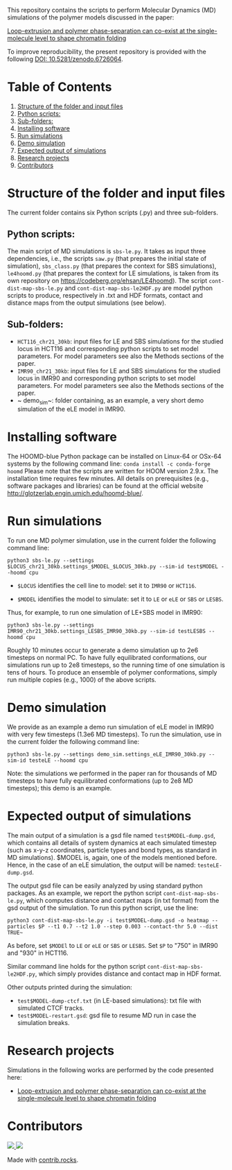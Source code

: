 
This repository contains the scripts to perform Molecular Dynamics (MD) simulations of the polymer models discussed in the paper:

[Loop-extrusion and polymer phase-separation can co-exist at the single-molecule level to shape chromatin folding](https://www.biorxiv.org/content/10.1101/2021.11.02.466589v1)

To improve reproducibility, the present repository is provided with the following [DOI: 10.5281/zenodo.6726064](https://doi.org/10.5281/zenodo.6726064).

# Table of Contents

1.  [Structure of the folder and input files](#orgd8d06c7)
   1.  [Python scripts:](#org64e7fd0)
   2.  [Sub-folders:](#orgb9108a2)
2.  [Installing software](#org6d7c358)
3.  [Run simulations](#org93e1704)
4.  [Demo simulation](#orga3d6646)
5.  [Expected output of simulations](#org4b3a092)
6.  [Research projects](#org658b6d5)
7.  [Contributors](#org1af79e9)



<a id="orgd8d06c7"></a>

# Structure of the folder and input files

The current folder contains six Python scripts (.py) and three sub-folders.


<a id="org64e7fd0"></a>

## Python scripts:

The main script of MD simulations is `sbs-le.py`. It takes as input three dependencies, i.e., the scripts `saw.py` (that prepares the initial state of simulation), `sbs_class.py` (that prepares the context for SBS simulations), `le4hoomd.py` (that prepares the context for LE simulations, is taken from its own repository on <https://codeberg.org/ehsan/LE4hoomd>). The script `cont-dist-map-sbs-le.py` and `cont-dist-map-sbs-le2HDF.py` are model python scripts to produce, respectively in .txt and HDF formats, contact and distance maps from the output simulations (see below).


<a id="orgb9108a2"></a>

## Sub-folders:

-   `HCT116_chr21_30kb`: input files for LE and SBS simulations for the studied locus in HCT116 and corresponding python scripts to set model parameters. For model parameters see also the Methods sections of the paper.
-   `IMR90_chr21_30kb`: input files for LE and SBS simulations for the studied locus in IMR90 and corresponding python scripts to set model parameters. For model parameters see also the Methods sections of the paper.
-   ~ demo<sub>sim</sub>~: folder containing, as an example, a very short demo simulation of the eLE model in IMR90.


<a id="org6d7c358"></a>

# Installing software

The HOOMD-blue Python package can be installed on Linux-64 or OSx-64 systems by the following command line:
`conda install -c conda-forge hoomd`
Please note that the scripts are written for HOOM version 2.9.x. The installation time requires few minutes. All details on prerequisites (e.g., software packages and libraries) can be found at the official website <http://glotzerlab.engin.umich.edu/hoomd-blue/>.


<a id="org93e1704"></a>

# Run simulations

To run one MD polymer simulation, use in the current folder the following command line:

    python3 sbs-le.py --settings $LOCUS_chr21_30kb.settings_$MODEL_$LOCUS_30kb.py --sim-id test$MODEL --hoomd cpu

-   `$LOCUS` identifies the cell line to model: set it to `IMR90` or `HCT116`.

-   `$MODEL` identifies the model to simulate: set it to `LE` or `eLE` or `SBS` or `LESBS`.

Thus, for example, to run one simulation of LE+SBS model in IMR90:

    python3 sbs-le.py --settings IMR90_chr21_30kb.settings_LESBS_IMR90_30kb.py --sim-id testLESBS --hoomd cpu

Roughly 10 minutes occur to generate a demo simulation up to 2e6 timesteps on normal PC. To have fully equilibrated conformations, our simulations run up to 2e8 timesteps, so the running time of one simulation is tens of hours. To produce an ensemble of polymer conformations, simply run multiple copies (e.g., 1000) of the above scripts.


<a id="orga3d6646"></a>

# Demo simulation

We provide as an example a demo run simulation of eLE model in IMR90 with very few timesteps (1.3e6 MD timesteps). To run the simulation, use in the current folder the following command line:

    python3 sbs-le.py --settings demo_sim.settings_eLE_IMR90_30kb.py --sim-id testeLE --hoomd cpu

Note: the simulations we performed in the paper ran for thousands of MD timesteps to have fully equilibrated conformations (up to 2e8 MD timesteps); this demo is an example.


<a id="org4b3a092"></a>

# Expected output of simulations

The main output of a simulation is a gsd file named `test$MODEL-dump.gsd`, which contains all details of system dynamics at each simulated timestep (such as x-y-z coordinates, particle types and bond types, as standard in MD simulations). $MODEL is, again, one of the models mentioned before. Hence, in the case of an eLE simulation, the output will be named: `testeLE-dump.gsd`.

The output gsd file can be easily analyzed by using standard python packages. As an example, we report the python script `cont-dist-map-sbs-le.py`, which computes distance and contact maps (in txt format) from the gsd output of the simulation. To run this python script, use the line:

    python3 cont-dist-map-sbs-le.py -i test$MODEL-dump.gsd -o heatmap --particles $P --t1 0.7 --t2 1.0 --step 0.003 --contact-thr 5.0 --dist TRUE~

As before, set `$MODEl` to `LE` or `eLE` or `SBS` or `LESBS`. Set `$P` to "750" in IMR90 and "930" in HCT116.

Similar command line holds for the python script `cont-dist-map-sbs-le2HDF.py`, which simply provides distance and contact map in HDF format.

Other outputs printed during the simulation:

-   `test$MODEL-dump-ctcf.txt` (in LE-based simulations): txt file with simulated CTCF tracks.
-   `test$MODEL-restart.gsd`: gsd file to resume MD run in case the simulation breaks.


<a id="org658b6d5"></a>

# Research projects

Simulations in the following works are performed by the code presented here:

-   [Loop-extrusion and polymer phase-separation can co-exist at the single-molecule level to shape chromatin folding](https://www.biorxiv.org/content/10.1101/2021.11.02.466589v1)


<a id="org1af79e9"></a>

# Contributors

<a href="https://github.com/ehsanirani/PhaseSeparation-LoopExtrusion-MD/graphs/contributors">
  <img src="https://contrib.rocks/image?repo=ehsanirani/PhaseSeparation-LoopExtrusion-MD" />
<a href="https://github.com/mattiaconte/mattiaconte/graphs/contributors">
  <img src="https://contrib.rocks/image?repo=mattiaconte/mattiaconte" />
</a>

Made with [contrib.rocks](https://contrib.rocks).

